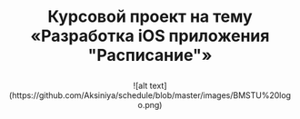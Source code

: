 # <p align="center">Курсовой проект на тему <br/>«Разработка iOS приложения "Расписание"»
<p align="center"> ![alt text](https://github.com/Aksiniya/schedule/blob/master/images/BMSTU%20logo.png) 
